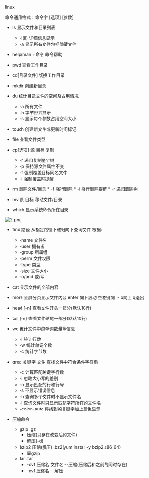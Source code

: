 
linux

命令通用格式：命令字 [选项] [参数]

* ls 显示文件和目录列表
	* -l(ll) 详细信息显示
	* -a 显示所有文件包括隐藏文件
	
* help/man +命令 命令帮助 

* pwd 查看工作目录

* cd[目录文件] 切换工作目录

* mkdir 创建新目录

* du 统计目录文件的空间及占用情况
	* -a 所有文件
	* -h 字节形式显示
	* -s 显示每个参数占用空间大小
 	
* touch 创建新文件或更新时间标记

* file 查看文件类型	

* cp[选项] 源 目标  复制
	* -r 递归复制整个树
	* -p 保持源文件属性不变
	* -f 强制覆盖目标同名文件
	* -i 强制覆盖时提醒

* rm 删除文件/目录
		* -f 强行删除
		* -i 强行删除提醒
		* -r 递归删除树
		
* mv 原 目标 移动文件/目录

* which 显示系统命令所在目录 	

![2.png](https://upload-images.jianshu.io/upload_images/14466577-0dbda788f7fc72ae.png?imageMogr2/auto-orient/strip%7CimageView2/2/w/1240)

* find 路径 从指定路径下递归向下查询文件
	根据:
	* -name 文件名
	* -user  拥有者
	* -group 所属组
	* -perm  文件权限
	* -type 类型
	* -size 文件大小
	* -o/and 或/写
	
* cat  显示文件的全部内容
* more 全屏分页显示文件内容 enter 向下滚动 空格键向下  b向上 q退出

* head [-n]  查看文件开头一部分(默认10行)
* tail [-n]  查看文件结尾一部分(默认10行)

* wc 统计文件中的单词数量等信息
	* -l 统计行数
	* -w 统计单词个数
	* -c 统计字节数
	
* grep  关键字 文件 查找文件中符合条件字符串 
	* -c  计算匹配关键字行数
	* -i  忽略大小写的差别
	* -n  显示匹配的行和行号
	* -s  不显示错误信息
	* -h  查询多个文件时不显示文件名
	* -l  查询文件时只显示匹配字符所在的文件名
	* -color=auto 将找到的关键字加上颜色显示
		
* 压缩命令 
	* gzip  .gz
		* 压缩(只存在改变后的文件) 
		* 解压(-d)  
	* bzip2 压缩(解压) .bz2(yum install -y bzip2.x86_64)
		* 同gzip
	* tar  .tar
		* -cvf 压缩名 文件名 --压缩(压缩后和之前的同时存在)
		* -xvf 压缩名 --解压
			
		
		
		
	


	
	
	
	
